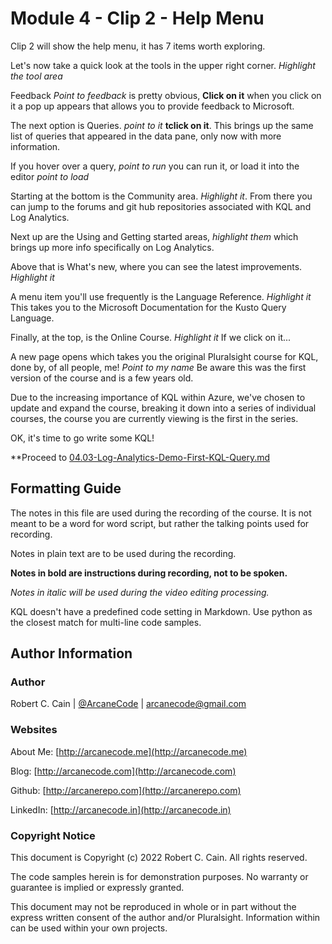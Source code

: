 # Module 4 - Clip 2 - Help Menu

Clip 2 will show the help menu, it has 7 items worth exploring.

Let's now take a quick look at the tools in the upper right corner. _Highlight the tool area_

Feedback _Point to feedback_ is pretty obvious, **Click on it** when you click on it a pop up appears that allows you to provide feedback to Microsoft.

The next option is Queries. _point to it_ **tclick on it**. This brings up the same list of queries that appeared in the data pane, only now with more information.

If you hover over a query, _point to run_ you can run it, or load it into the editor _point to load_

Starting at the bottom is the Community area. _Highlight it_. From there you can jump to the forums and git hub repositories associated with KQL and Log Analytics.

Next up are the Using and Getting started areas, _highlight them_ which brings up more info specifically on Log Analytics.

Above that is What's new, where you can see the latest improvements. _Highlight it_

A menu item you'll use frequently is the Language Reference. _Highlight it_ This takes you to the Microsoft Documentation for the Kusto Query Language.

Finally, at the top, is the Online Course. _Highlight it_ If we click on it...

A new page opens which takes you the original Pluralsight course for KQL, done by, of all people, me! _Point to my name_ Be aware this was the first version of the course and is a few years old.

Due to the increasing importance of KQL within Azure, we've chosen to update and expand the course, breaking it down into a series of individual courses, the course you are currently viewing is the first in the series.

OK, it's time to go write some KQL!

**Proceed to [04.03-Log-Analytics-Demo-First-KQL-Query.md](./04.03-Log-Analytics-Demo-First-KQL-Query.md)

## Formatting Guide

The notes in this file are used during the recording of the course. It is not meant to be a word for word script, but rather the talking points used for recording.

Notes in plain text are to be used during the recording.

**Notes in bold are instructions during recording, not to be spoken.**

_Notes in italic will be used during the video editing processing._

KQL doesn't have a predefined code setting in Markdown. Use python as the closest match for multi-line code samples.

## Author Information

### Author

Robert C. Cain | [@ArcaneCode](https://twitter.com/arcanecode) | arcanecode@gmail.com

### Websites

About Me: [http://arcanecode.me](http://arcanecode.me)

Blog: [http://arcanecode.com](http://arcanecode.com)

Github: [http://arcanerepo.com](http://arcanerepo.com)

LinkedIn: [http://arcanecode.in](http://arcanecode.in)

### Copyright Notice

This document is Copyright (c) 2022 Robert C. Cain. All rights reserved.

The code samples herein is for demonstration purposes. No warranty or guarantee is implied or expressly granted.

This document may not be reproduced in whole or in part without the express written consent of the author and/or Pluralsight. Information within can be used within your own projects.

